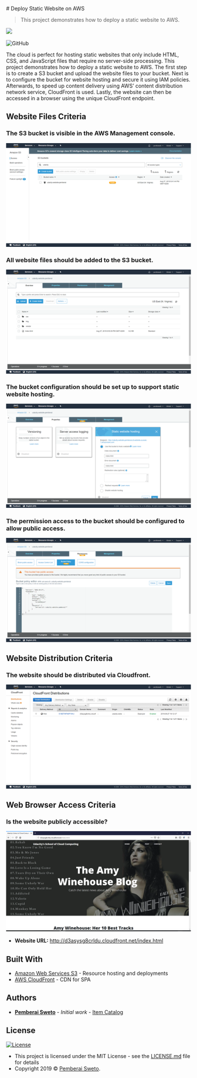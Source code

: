 ﻿﻿# Deploy Static Website on AWS

> This project demonstrates how to deploy a static website to AWS.

![](https://upload.wikimedia.org/wikipedia/commons/thumb/9/93/Amazon_Web_Services_Logo.svg/320px-Amazon_Web_Services_Logo.svg.png)

![GitHub](https://img.shields.io/github/license/mashape/apistatus.svg)

The cloud is perfect for hosting static websites that only include HTML, CSS, and JavaScript files that require no server-side processing. This project demonstrates how to deploy a static website to AWS. The first step is to create a S3 bucket and upload the website files to your bucket. Next is to configure the bucket for website hosting and secure it using IAM policies. Afterwards, to speed up content delivery using AWS’ content distribution network service, CloudFront is used. Lastly, the website can then be accessed in a browser using the unique CloudFront endpoint.

## Website Files Criteria

### The S3 bucket is visible in the AWS Management console.
![Screenshot](1-s3-bucket-created.png) 

### All website files should be added to the S3 bucket.
![Screenshot](2-website-files-uploaded-to-s3-bucket.png) 

### The bucket configuration should be set up to support static website hosting.
![Screenshot](3-s3-bucket-configured-to-support-static-website-hosting.png) 

### The permission access to the bucket should be configured to allow public access.
![Screenshot](4-s3-bucket-IAM-policy-created.png) 

## Website Distribution Criteria

### The website should be distributed via Cloudfront.
![Screenshot](5-cloudfront-configured-to-retrieve-and-distribute-website-files.png) 

## Web Browser Access Criteria

### Is the website publicly accessible?
![Screenshot](6-website-publicly-accessible.png) 

* **Website URL:** http://d3asysg8crldu.cloudfront.net/index.html

## Built With

* [Amazon Web Services S3](https://aws.amazon.com/s3/) - Resource hosting and deployments
* [AWS CloudFront](https://aws.amazon.com/cloudfront/) - CDN for SPA

## Authors

* **[Pemberai Sweto](https://github.com/thepembeweb)** - *Initial work* - [Item Catalog](https://github.com/thepembeweb/aws-static-website-deployment)

## License

[![License](http://img.shields.io/:license-mit-green.svg?style=flat-square)](http://badges.mit-license.org)

- This project is licensed under the MIT License - see the [LICENSE.md](LICENSE.md) file for details
- Copyright 2019 © [Pemberai Sweto](https://github.com/thepembeweb).
